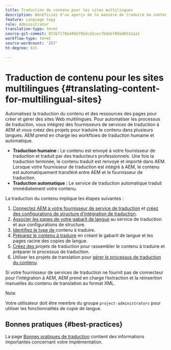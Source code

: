 ```yaml
---
title: Traduction de contenu pour les sites multilingues
description: Bénéficiez d'un aperçu de la manière de traduire du contenu pour les sites multilingues.
feature: Language Copy
role: Administrator
translation-type: tm+mt
source-git-commit: 0f2b7176b44bb79bdcd1cecf6debf05bd652a1a1
workflow-type: tm+mt
source-wordcount: '257'
ht-degree: 61%

---
```



# Traduction de contenu pour les sites multilingues {#translating-content-for-multilingual-sites}

Automatisez la traduction du contenu et des ressources des pages pour créer et gérer des sites Web multilingues. Pour automatiser les processus de traduction, vous intégrez des fournisseurs de services de traduction à AEM et vous créez des projets pour traduire le contenu dans plusieurs langues. AEM prend en charge les workflows de traduction humaine et automatique.

* **Traduction humaine :** Le contenu est envoyé à votre fournisseur de traduction et traduit par des traducteurs professionnels. Une fois la traduction terminée, le contenu traduit est renvoyé et importé dans AEM. Lorsque votre fournisseur de traduction est intégré à AEM, le contenu est automatiquement transféré entre AEM et le fournisseur de traduction.
* **Traduction automatique :** Le service de traduction automatique traduit immédiatement votre contenu.

La traduction du contenu implique les étapes suivantes :

1. [Connectez AEM à votre fournisseur de service de traduction](integration-framework.md#connecting-to-a-translation-service-provider) et [créez des configurations de structure d’intégration de traduction](integration-framework.md).
1. [Associer les pages de votre gabarit de langue](integration-framework.md#configuring-pages-for-translation) au service de traduction et aux configurations de structure.
1. [Identifiez le type de ](rules.md) contenu à traduire.
1. [Préparez le contenu à traduire](preparation.md) en créant le gabarit de langue et les pages racine des copies de langue.
1. [Créez des ](managing-projects.md) projets de traduction pour rassembler le contenu à traduire et préparer le processus de traduction.
1. Utiliser les projets de translation pour [gérer le processus de traduction du contenu](managing-projects.md).

Si votre fournisseur de services de traduction ne fournit pas de connecteur pour l’intégration à AEM, AEM prend en charge l’extraction et la réinsertion manuelles du contenu de translation au format XML.

>[!NOTE]
>
>Votre utilisateur doit être membre du groupe `project-administrators` pour utiliser les fonctionnalités de copie de langue.

## Bonnes pratiques {#best-practices}

La page [Bonnes pratiques de traduction](best-practices.md) contient des informations importantes concernant votre implémentation.
